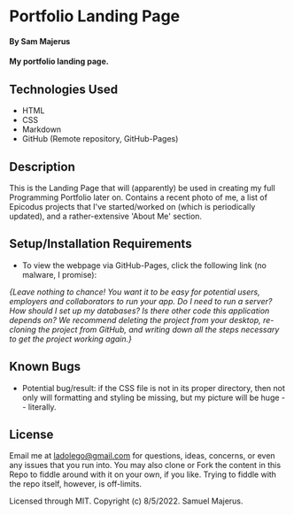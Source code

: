 # Portfolio Landing Page

#### By Sam Majerus 

#### My portfolio landing page. 

## Technologies Used

* HTML
* CSS
* Markdown
* GitHub (Remote repository, GitHub-Pages) 


<!--  ***** READ THE SUBMISSION FEEDBACK, COMPLETE ALL OBJECTIVES (BE SURE ABOUT IT) <em>BEFORE</em> SUBMITTING!!!!!         -SM, 8-18-2022, 9:15am.-->
## Description
This is the Landing Page that will (apparently) be used in creating my full Programming Portfolio later on. Contains a recent photo of me, a list of Epicodus projects 
that I've started/worked on (which is periodically updated), and a rather-extensive 'About Me' section. 

## Setup/Installation Requirements

<!-- Do as follows ONLY when this is project finished (Calvin confirmed this):  Do a git clone of the remote repo, create 'gh-pages' branch, push cloned-repo to that branch.    -SM, 8-18-2022, 9:08am. --> 
* To view the webpage via GitHub-Pages, click the following link (no malware, I promise):  <!--SaMajerus.github.io/portfolio--> 


_{Leave nothing to chance! You want it to be easy for potential users, employers and collaborators to run your app. Do I need to run a server? How should I set up my databases? Is there other code this application depends on? We recommend deleting the project from your desktop, re-cloning the project from GitHub, and writing down all the steps necessary to get the project working again.}_

## Known Bugs

* Potential bug/result: if the CSS file is not in its proper directory, then not only will formatting and styling be missing, but my picture will be huge -- literally. 

## License

<!--Write this part (see template's descriptor line above) based off of how I did it for the Week 2 Code-Review. (Asked Calvin when i met with him today, he agreed that how I wrote it for Wk2 was/is fine.)   -SM, 8-18-2022, 9:06am. --> 
Email me at ladolego@gmail.com for questions, ideas, concerns, or even any issues that you run into.  You may also clone or Fork the content in this Repo to fiddle around with it on your own, if you like. Trying to fiddle with the repo itself, however, is off-limits.

Licensed through MIT. Copyright (c) 8/5/2022. Samuel Majerus. 